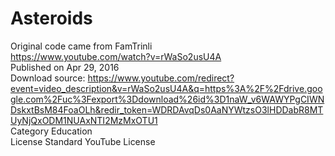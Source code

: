 # Asteroids

Original code came from FamTrinli  
https://www.youtube.com/watch?v=rWaSo2usU4A  
Published on Apr 29, 2016  
Download source: https://www.youtube.com/redirect?event=video_description&v=rWaSo2usU4A&q=https%3A%2F%2Fdrive.google.com%2Fuc%3Fexport%3Ddownload%26id%3D1naW_v6WAWYPgCIWNDskxtBsM84FoaOLh&redir_token=WDRDAvqDs0AaNYWtzsO3lHDDabR8MTUyNjQxODM1NUAxNTI2MzMxOTU1  
Category Education  
License Standard YouTube License  

